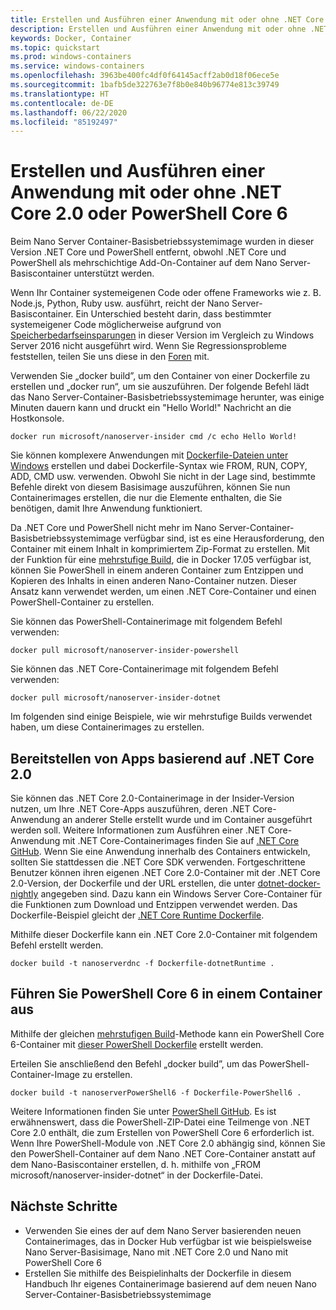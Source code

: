 ```yaml
---
title: Erstellen und Ausführen einer Anwendung mit oder ohne .NET Core 2.0 oder PowerShell Core 6
description: Erstellen und Ausführen einer Anwendung mit oder ohne .NET Core 2.0 oder PowerShell Core 6.
keywords: Docker, Container
ms.topic: quickstart
ms.prod: windows-containers
ms.service: windows-containers
ms.openlocfilehash: 3963be400fc4df0f64145acff2ab0d18f06ece5e
ms.sourcegitcommit: 1bafb5de322763e7f8b0e840b96774e813c39749
ms.translationtype: HT
ms.contentlocale: de-DE
ms.lasthandoff: 06/22/2020
ms.locfileid: "85192497"
---
```

# <a name="build-and-run-an-application-with-or-without-net-core-20-or-powershell-core-6"></a>Erstellen und Ausführen einer Anwendung mit oder ohne .NET Core 2.0 oder PowerShell Core 6

Beim Nano Server Container-Basisbetriebssystemimage wurden in dieser Version .NET Core und PowerShell entfernt, obwohl .NET Core und PowerShell als mehrschichtige Add-On-Container auf dem Nano Server-Basiscontainer unterstützt werden.

Wenn Ihr Container systemeigenen Code oder offene Frameworks wie z. B. Node.js, Python, Ruby usw. ausführt, reicht der Nano Server-Basiscontainer.  Ein Unterschied besteht darin, dass bestimmter systemeigener Code möglicherweise aufgrund von [Speicherbedarfseinsparungen](https://docs.microsoft.com/windows-server/get-started/nano-in-semi-annual-channel) in dieser Version im Vergleich zu Windows Server 2016 nicht ausgeführt wird. Wenn Sie Regressionsprobleme feststellen, teilen Sie uns diese in den [Foren](https://social.msdn.microsoft.com/Forums/home?forum=windowscontainers) mit.

Verwenden Sie „docker build”, um den Container von einer Dockerfile zu erstellen und „docker run“, um sie auszuführen.  Der folgende Befehl lädt das Nano Server-Container-Basisbetriebssystemimage herunter, was einige Minuten dauern kann und druckt ein "Hello World!" Nachricht an die Hostkonsole.

```
docker run microsoft/nanoserver-insider cmd /c echo Hello World!
```

Sie können komplexere Anwendungen mit [Dockerfile-Dateien unter Windows](https://docs.microsoft.com/virtualization/windowscontainers/manage-docker/manage-windows-dockerfile) erstellen und dabei Dockerfile-Syntax wie FROM, RUN, COPY, ADD, CMD usw. verwenden.  Obwohl Sie nicht in der Lage sind, bestimmte Befehle direkt von diesem Basisimage auszuführen, können Sie nun Containerimages erstellen, die nur die Elemente enthalten, die Sie benötigen, damit Ihre Anwendung funktioniert.

Da .NET Core und PowerShell nicht mehr im Nano Server-Container-Basisbetriebssystemimage verfügbar sind, ist es eine Herausforderung, den Container mit einem Inhalt in komprimiertem Zip-Format zu erstellen. Mit der Funktion für eine [mehrstufige Build](https://docs.docker.com/engine/userguide/eng-image/multistage-build/), die in Docker 17.05 verfügbar ist, können Sie PowerShell in einem anderen Container zum Entzippen und Kopieren des Inhalts in einen anderen Nano-Container nutzen. Dieser Ansatz kann verwendet werden, um einen .NET Core-Container und einen PowerShell-Container zu erstellen.

Sie können das PowerShell-Containerimage mit folgendem Befehl verwenden:

```
docker pull microsoft/nanoserver-insider-powershell
```

Sie können das .NET Core-Containerimage mit folgendem Befehl verwenden:

```
docker pull microsoft/nanoserver-insider-dotnet
```

Im folgenden sind einige Beispiele, wie wir mehrstufige Builds verwendet haben, um diese Containerimages zu erstellen.

## <a name="deploy-apps-based-on-net-core-20"></a>Bereitstellen von Apps basierend auf .NET Core 2.0
Sie können das .NET Core 2.0-Containerimage in der Insider-Version nutzen, um Ihre .NET Core-Apps auszuführen, deren .NET Core-Anwendung an anderer Stelle erstellt wurde und im Container ausgeführt werden soll.  Weitere Informationen zum Ausführen einer .NET Core-Anwendung mit .NET Core-Containerimages finden Sie auf [.NET Core GitHub](https://github.com/dotnet/dotnet-docker-nightly).  Wenn Sie eine Anwendung innerhalb des Containers entwickeln, sollten Sie stattdessen die .NET Core SDK verwenden.  Fortgeschrittene Benutzer können ihren eigenen .NET Core 2.0-Container mit der .NET Core 2.0-Version, der Dockerfile und der URL erstellen, die unter [dotnet-docker-nightly](https://github.com/dotnet/dotnet-docker-nightly/tree/master/2.0) angegeben sind. Dazu kann ein Windows Server Core-Container für die Funktionen zum Download und Entzippen verwendet werden.  Das Dockerfile-Beispiel gleicht der [.NET Core Runtime Dockerfile](https://github.com/dotnet/dotnet-docker-nightly/blob/master/2.0/runtime/nanoserver-insider/amd64/Dockerfile).


Mithilfe dieser Dockerfile kann ein .NET Core 2.0-Container mit folgendem Befehl erstellt werden.

```
docker build -t nanoserverdnc -f Dockerfile-dotnetRuntime .
```

## <a name="run-powershell-core-6-in-a-container"></a>Führen Sie PowerShell Core 6 in einem Container aus
Mithilfe der gleichen [mehrstufigen Build](https://docs.docker.com/engine/userguide/eng-image/multistage-build/)-Methode kann ein PowerShell Core 6-Container mit [dieser PowerShell Dockerfile](https://github.com/PowerShell/PowerShell-Docker/blob/master/release/stable/nanoserver/docker/Dockerfile) erstellt werden.


Erteilen Sie anschließend den Befehl „docker build”, um das PowerShell-Container-Image zu erstellen.

```
docker build -t nanoserverPowerShell6 -f Dockerfile-PowerShell6 .
```

Weitere Informationen finden Sie unter [PowerShell GitHub](https://github.com/PowerShell/PowerShell-Docker/tree/master/release).  Es ist erwähnenswert, dass die PowerShell-ZIP-Datei eine Teilmenge von .NET Core 2.0 enthält, die zum Erstellen von PowerShell Core 6 erforderlich ist.  Wenn Ihre PowerShell-Module von .NET Core 2.0 abhängig sind, können Sie den PowerShell-Container auf dem Nano .NET Core-Container anstatt auf dem Nano-Basiscontainer erstellen, d. h. mithilfe von „FROM microsoft/nanoserver-insider-dotnet“ in der Dockerfile-Datei.

## <a name="next-steps"></a>Nächste Schritte
- Verwenden Sie eines der auf dem Nano Server basierenden neuen Containerimages, das in Docker Hub verfügbar ist wie beispielsweise Nano Server-Basisimage, Nano mit .NET Core 2.0 und Nano mit PowerShell Core 6
- Erstellen Sie mithilfe des Beispielinhalts der Dockerfile in diesem Handbuch Ihr eigenes Containerimage basierend auf dem neuen Nano Server-Container-Basisbetriebssystemimage
